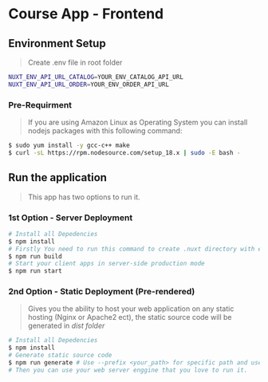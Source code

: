 # Course App - Frontend

## Environment Setup
> Create .env file in root folder
```sh
NUXT_ENV_API_URL_CATALOG=YOUR_ENV_CATALOG_API_URL
NUXT_ENV_API_URL_ORDER=YOUR_ENV_ORDER_API_URL
```

### Pre-Requirment
> If you are using Amazon Linux as Operating System you can install nodejs packages with this following command:
```sh
$ sudo yum install -y gcc-c++ make
$ curl -sL https://rpm.nodesource.com/setup_18.x | sudo -E bash -
```

## Run the application
> This app has two options to run it.

### 1st Option - Server Deployment
```sh
# Install all Depedencies
$ npm install
# Firstly You need to run this command to create .nuxt directory with everything inside ready to start
$ npm run build 
# Start your client apps in server-side production mode
$ npm run start 
```

### 2nd Option - Static Deployment (Pre-rendered)
> Gives you the ability to host your web application on any static hosting (Nginx or Apache2 ect), the static source code will be generated in *dist folder*

```sh
# Install all Depedencies
$ npm install
# Generate static source code
$ npm run generate # Use --prefix <your_path> for specific path and use --quite or --slient for suppressing the output of npm
# Then you can use your web server enggine that you love to run it.
```
